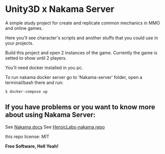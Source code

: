 # Unity3D x Nakama Server

A simple study project for create and replicate common mechanics in 
MMO and online games.

Here you'll see character's scripts and another stuffs that you could use in your projects.

Build this project and open 2 instances of the game. 
Currently the game is setted to show until 2 players.

You'll need docker installed in you pc. 

To run nakama docker server go to 'Nakama-server' folder,
open a terminal/bash there and run: 

```sh
$ docker-compose up
```

If you have problems  or you want to know more about using Nakama Server:
---
See [Nakama docs](https://heroiclabs.com/docs/)
See [HeroicLabs-nakama repo](https://github.com/heroiclabs/nakama/)


this repo license: MIT

**Free Software, Hell Yeah!**